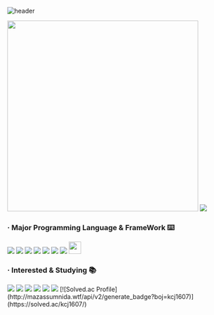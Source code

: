 ![header](https://capsule-render.vercel.app/api?type=waving&color=0:ABCDEB,20:2DA2D7,100:00E248&height=300&section=header&text=CWCTBOY&fontSize=100&fontAlign=50&fontAlignY=38&animation=twinkling&desc=The%20Post%20CEO%20Aggregation)

<img  src='https://github-readme-stats.vercel.app/api?username=CWCTBOY&show_icons=true&theme=radical' width='435'/>
<img  src="http://mazassumnida.wtf/api/v2/generate_badge?boj=qkrdlswo98"/>
  
<h3 align="left">· Major Programming Language & FrameWork ⌨️</h3>  
<p align="left">
<img src='https://img.shields.io/badge/TypeScript-007ACC?style=for-the-badge&logo=typescript&logoColor=white'/>
<img src='https://img.shields.io/badge/JavaScript-323330?style=for-the-badge&logo=javascript&logoColor=F7DF1E'/>
<img src="https://img.shields.io/badge/next.js-000000?style=for-the-badge&logo=nextdotjs&logoColor=white">

<img src='https://img.shields.io/badge/React-20232A?style=for-the-badge&logo=react&logoColor=61DAFB'/>
<img src='https://img.shields.io/badge/React_Router-CA4245?style=for-the-badge&logo=react-router&logoColor=white'/>
<img src='https://img.shields.io/badge/Material%20UI-007FFF?style=for-the-badge&logo=mui&logoColor=white'/>

<img src='https://img.shields.io/badge/styled--components-DB7093?style=for-the-badge&logo=styled-components&logoColor=white'/>
  <a href="https://twitter.com/intent/tweet?text=Emotion&url=https%3A%2F%2Femotion.sh%2Fdocs%2Fintroduction&hashtags=Emotion&original_referer=http%3A%2F%2Fgithub.com%2F&tw_p=tweetbutton" target="_blank">
  <img src="https://img.shields.io/badge/CSS--In--JS-Emotion-%20%23CC6699" height='28'/>
    </a>  


<h3 align="left">· Interested & Studying 📚</h3>
<p align="left">
<img src='https://img.shields.io/badge/Python-14354C?style=for-the-badge&logo=python&logoColor=white'/>
<img src='https://img.shields.io/badge/GIT-E44C30?style=for-the-badge&logo=git&logoColor=white'/>

<img src='https://img.shields.io/badge/Webpack-8DD6F9?style=for-the-badge&logo=Webpack&logoColor=white'/>
<img src='https://img.shields.io/badge/Vite-B73BFE?style=for-the-badge&logo=vite&logoColor=FFD62E'/>
<img src='https://img.shields.io/badge/Redux-593D88?style=for-the-badge&logo=redux&logoColor=white'/>
<img src='https://img.shields.io/badge/TensorFlow-FF6F00?style=for-the-badge&logo=tensorflow&logoColor=white'/>
[![Solved.ac Profile](http://mazassumnida.wtf/api/v2/generate_badge?boj=kcj1607)](https://solved.ac/kcj1607/)
